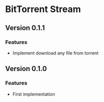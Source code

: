 # BitTorrent Stream

## Version 0.1.1

### Features

* Implement download any file from torrent

## Version 0.1.0

### Features

* First implementation
